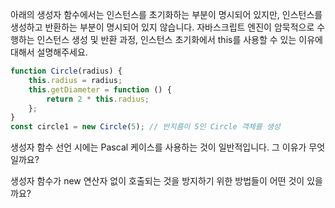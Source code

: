 아래의 생성자 함수에서는 인스턴스를 초기화하는 부분이 명시되어 있지만, 인스턴스를 생성하고 반환하는 부분이 명시되어 있지 않습니다. 자바스크립트 엔진이 암묵적으로 수행하는 인스턴스 생성 및 반환 과정, 인스턴스 초기화에서 this를 사용할 수 있는 이유에 대해서 설명해주세요.
```js
function Circle(radius) {
    this.radius = radius;
    this.getDiameter = function () {
        return 2 * this.radius;
    };
}
const circle1 = new Circle(5); // 반지름이 5인 Circle 객체를 생성
```

생성자 함수 선언 시에는 Pascal 케이스를 사용하는 것이 일반적입니다. 그 이유가 무엇일까요?

생성자 함수가 new 연산자 없이 호출되는 것을 방지하기 위한 방법들이 어떤 것이 있을까요?